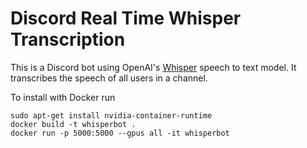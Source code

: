 # Discord Real Time Whisper Transcription

This is a Discord bot using OpenAI's [Whisper](https://github.com/openai/whisper) speech to text model. It transcribes the speech of all users in a channel.

To install with Docker run
```
sudo apt-get install nvidia-container-runtime
docker build -t whisperbot .
docker run -p 5000:5000 --gpus all -it whisperbot
```